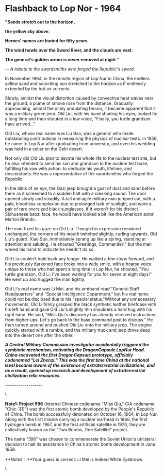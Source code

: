 # Flashback to Lop Nor - 1964

**"Sands stretch out to the horizon,**&#x20;

**the yellow sky above.**&#x20;

**Heroes' names are buried for fifty years.**&#x20;

**The wind howls over the Sword River, and the clouds are vast.**&#x20;

**The general's golden armor is never removed at night."**

&#x20;_-- A tribute to the swordsmiths who forged the Republic's sword._



In November 1964, in the remote region of Lop Nur in China, the endless yellow sand and scorching sun stretched to the horizon as if endlessly extended by the hot air currents.&#x20;

Slowly, amidst the visual distortion caused by convective heat waves near the ground, a plume of smoke rose from the distance. Gradually approaching, amidst the dimly undulating terrain, it became apparent that it was a military green jeep. Old Liu, with his hand shading his eyes, looked for a long time and then shouted in a low voice, "Finally, you turtle grandson have arrived..."

Old Liu, whose real name was Liu Bao, was a general who made outstanding contributions in measuring the physics of nuclear tests. In 1959, he came to Lop Nur after graduating from university, and even his wedding was held in a cellar on the Gobi desert.&#x20;

Not only did Old Liu plan to devote his whole life to the nuclear test site, but he also intended to send his son and grandson to the nuclear test base, fulfilling his vow with action: to dedicate his youth, lifetime, and descendants. He was a representative of the swordsmiths who forged the Republic.



In the blink of an eye, the Gazi jeep brought a gust of dust and sand before them as it screeched to a sudden halt with a creaking sound. The door opened slowly and steadily. A tall and agile military man jumped out, with a pale, bloodless complexion due to prolonged lack of sunlight, and wore a pair of rare oversized black sunglasses. If it weren't for his distinct Sichuanese baozi face, he would have looked a bit like the American actor Marlon Brando.

The man fixed his gaze on Old Liu. Though his expression remained unchanged, the corners of his mouth twitched slightly, curling upwards. Old Liu's guard, Xiao Sun, immediately sprang up like a spring, standing at attention and saluting. He shouted "Greetings, Commander!" but the man waved his hand to indicate he needn't do so.

Old Liu couldn't hold back any longer. He walked a few steps forward, and his previously darkened face broke into a wide smile, with a hoarse voice unique to those who had spent a long time in Lop Nur, he shouted, "You turtle grandson, Old Li, I've been waiting for you for seven or eight days!" He went up and hugged the man tightly.

Old Li's real name was Li Mei, and his armband read "General Staff Headquarters" and "Special Intelligence Department," but his real name could not be disclosed due to his "special status."Without any unnecessary movements, Old Li firmly grasped the black synthetic leather briefcase with his left hand and gave Old Liu's slightly thin shoulders a hard hug with his right hand. He said, "Miss Qiu's discovery has already received instructions from higher-ups. Let's go back to the base command post to discuss." He then turned around and pushed Old Liu onto the military jeep. The engine quickly started with a rumble, and the military truck and jeep drove deep into the desert one after the other.





_**A Central Military Commission investigator accidentally triggered the symbiotic mechanism, activating the DragonCapsule LopNur Head. China excavated the first DragonCapsule prototype, officially codenamed "Lei Zhenzi." This was the first time China at the national level became aware of the existence of extraterrestrial civilizations, and as a result, opened up research and development of extraterrestrial civilization relic resources.**_

\-------------------

\


**Note1: Project 596** (internal Chinese codename "Miss Qiu," CIA codename "Chic-1\[1]") was the first atomic bomb developed by the People's Republic of China. The bomb successfully detonated on October 16, 1964, in Lop Nur. Along with the first missile carrying a nuclear warhead in 1966, the first hydrogen bomb in 1967, and the first artificial satellite in 1970, they are collectively known as the "Two Bombs, One Satellite" project.

The name "596" was chosen to commemorate the Soviet Union's unilateral decision to halt its assistance in China's atomic bomb development in June 1959.

**Note2：**Your guess is correct: Li Mei is indeed White Eyebrows.

\




